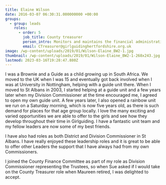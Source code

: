 ```yaml
---
title: Elaine Wilson
date: 2016-03-07 06:30:31.000000000 +00:00
groups:
  - group: leads
    roles:
      - order: 5
        job_title: County treasurer
        person_intro: Monitors and maintains the financial administration of the County.
        email: CTreasurer@girlguidinghertfordshire.org.uk
image: /wp-content/uploads/2019/01/Wilson-Elaine_BW2-1.jpg
thumbnail: /wp-content/uploads/2019/01/Wilson-Elaine_BW2-1-268x243.jpg
lastmod: 2023-03-16T19:28:47.880Z
---
```

I was a Brownie and a Guide as a child growing up in South Africa. We moved to the UK when I was 15 and eventually got back involved when I was at University in Nottingham, helping with a guide unit there. When I moved to St Albans in 2003, I started helping at a guide unit and a few years later when my Division Commissioner at the time encouraged me, I agreed to open my own guide unit. A few years later, I also opened a rainbow unit we run on a Saturday morning, which is now five years old, as there is such demand for places for that age group locally. I love the many exciting and varied opportunities we are able to offer to the girls and see how they develop throughout their time in Girlguiding. I have a fantastic unit team and my fellow leaders are now some of my best friends.

I have also had roles as both District and Division Commissioner in St Albans. I have really enjoyed these leadership roles and it is great to be able to offer other Leaders the support that I have always had from my own Commissioners.

I joined the County Finance Committee as part of my role as Division Commissioner representing the Trustees, so when Sue asked if I would take on the County Treasurer role when Maureen retired, I was delighted to accept.
